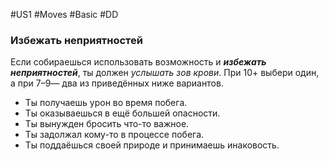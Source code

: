 #US1 #Moves #Basic #DD
### Избежать неприятностей

Если собираешься использовать возможность и ***избежать неприятностей***, ты должен *услышать зов крови*. При 10+ выбери один, а при 7–9— два из приведённых ниже вариантов.
- Ты получаешь урон во время побега. 
- Ты оказываешься в ещё большей опасности. 
- Ты вынужден бросить что-то важное. 
- Ты задолжал кому-то в процессе побега. 
- Ты поддаёшься своей природе и принимаешь инаковость.

